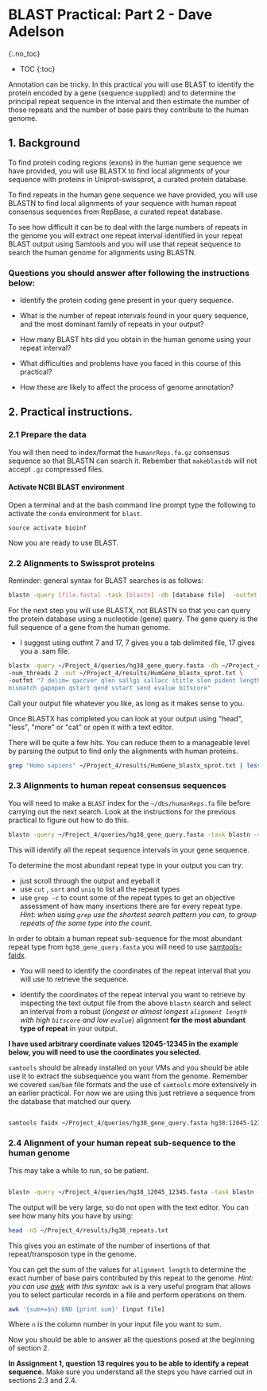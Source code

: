 
# BLAST Practical: Part 2 - Dave Adelson
{:.no_toc}

* TOC
{:toc}

Annotation can be tricky. In this practical you will use BLAST to identify the protein encoded by a gene (sequence supplied) and to determine the principal repeat sequence in the interval and then estimate the number of those repeats and the number of base pairs they contribute to the human genome.  

## 1. Background

To find protein coding regions (exons) in the human gene sequence we have provided, you will use BLASTX to find local alignments of your sequence with proteins in Uniprot-swissprot, a curated protein database. 

To find repeats in the human gene sequence we have provided, you will use BLASTN to find local alignments of your sequence with human repeat consensus sequences from RepBase, a curated repeat database. 

To see how difficult it can be to deal with the large numbers of repeats in the genome you will extract one repeat interval identified in your repeat BLAST output using Samtools and you will use that repeat sequence to search the human genome for alignments using BLASTN. 

### Questions you should answer after following the instructions below:

- Identify the protein coding gene present in your query sequence. 

- What is the number of repeat intervals found in your query sequence, and the most dominant family of repeats in your output?

- How many BLAST hits did you obtain in the human genome using your repeat interval?

- What difficulties and problems have you faced in this course of this practical?

- How these are likely to affect the process of genome annotation?

## 2. Practical instructions.

### 2.1  Prepare the data

You will then need to index/format the `humanrReps.fa.gz` consensus sequence so that BLASTN can search it. Rebember that `makeblastdb` will not accept `.gz` compressed files. 

#### Activate NCBI BLAST environment

Open a terminal and at the bash command line prompt type the following to activate the `conda` environment for `blast`. 

```
source activate bioinf
```

Now you are ready to use BLAST.

### 2.2 Alignments to Swissprot proteins

Reminder: general syntax for BLAST searches is as follows:  

```bash
blastn -query [file.fasta] -task [blastn] -db [database file]  -outfmt [0 through 17] -out [outputfile]
```
For the next step you will use BLASTX, not BLASTN so that you can query the protein database using a nucleotide (gene) query. The gene query is the full sequence of a gene from the human genome. 

- I suggest using outfmt 7 and 17, 7 gives you a tab delimited file, 17 gives you a .sam file. 

```bash
blastx -query ~/Project_4/queries/hg38_gene_query.fasta -db ~/Project_4/dbs/sprot \
-num_threads 2 -out ~/Project_4/results/HumGene_blastx_sprot.txt \
-outfmt "7 delim= qaccver qlen sallgi sallacc stitle slen pident length \
mismatch gapopen qstart qend sstart send evalue bitscore"
```
Call your output file whatever you like, as long as it makes sense to you. 

Once BLASTX has completed you can look at your output using "head", "less", "more" or "cat" or open it with a text editor. 

There will be quite a few hits. You can reduce them to a manageable level by parsing the output to find only the alignments with human proteins.

```bash
grep "Homo sapiens" ~/Project_4/results/HumGene_blastx_sprot.txt | less
```

### 2.3 Alignments to human repeat consensus sequences

You will need to make a `BLAST` index for the `~/dbs/humanReps.fa` file before carrying out the next search. Look at the instructions for the previous practical to figure out how to do this. 

```bash
blastn -query ~/Project_4/queries/hg38_gene_query.fasta -task blastn -db ~/Project_4/dbs/humrep -out ~/Project_4/results/gene_blastn_humrep.txt -outfmt 7
```

This will identify all the repeat sequence intervals in your gene sequence. 

To determine the most abundant repeat type in your output you can try:
- just scroll through the output and eyeball it
- use `cut` , `sort` and `uniq` to list all the repeat types
- use `grep -c` to count some of the repeat types to get an objective assessment of how many insertions there are for every repeat type. *Hint: when using `grep` use the shortest search pattern you can, to group repeats of the same type into the count*.

In order to obtain a human repeat sub-sequence for the most abundant repeat type from `hg38_gene_query.fasta` you will need to use [samtools-faidx](https://www.htslib.org/doc/samtools-faidx.html). 

- You will need to identify the coordinates of the repeat interval that you will use to retrieve the sequence. 

- Identify the coordinates of the repeat interval you want to retrieve by inspecting the text output file from the above `blastn` search and select an interval from a robust (*longest or almost longest `alignment length`  with high `bitscore` and low `evalue`*) alignment **for the most abundant type of repeat** in your output. 

**I have used arbitrary coordinate values 12045-12345 in the example below, you will need to use the coordinates you selected.**

`samtools` should be already installed on your VMs and you should be able use it to extract the subsequence you want from the genome. Remember we covered `sam`/`bam` file formats and the use of `samtools` more extensively in an earlier practical. For now we are using this just retrieve a sequence from the database that matched our query. 

```bash

samtools faidx ~/Project_4/queries/hg38_gene_query.fasta hg38:12045-12345 > ~/Project_4/queries/hg38_12045-12345.fasta
```

### 2.4 Alignment of your human repeat sub-sequence to the human genome

This may take a while to run, so be patient.  

```bash

blastn -query ~/Project_4/queries/hg38_12045_12345.fasta -task blastn -db ~/Project_4/dbs/hg38 -num_threads 2 -out ~/Project_4/results/hg38_repeats.txt -outfmt 7
```

The output will be very large, so do not open with the text editor. You can see how many hits you have by using:

```bash
head -n5 ~/Project_4/results/hg38_repeats.txt

```
This gives you an estimate of the number of insertions of that repeat/transposon type in the genome.

You can get the sum of the values for `alignment length` to determine the exact number of base pairs contributed by this repeat to the genome. *Hint: you can use [awk](https://www.gnu.org/software/gawk/manual/gawk.html) with this syntax:* `awk` is a very useful program that allows you to select particular records in a file and perform operations on them. 

```bash
awk '{sum+=$n} END {print sum}' [input file]
```
Where `n` is the column number in your input file you want to sum.

Now you should be able to answer all the questions posed at the beginning of section 2. 

**In Assignment 1, question 13 requires you to be able to identify a repeat sequence.** Make sure you understand all the steps you have carried out in sections 2.3 and 2.4. 
